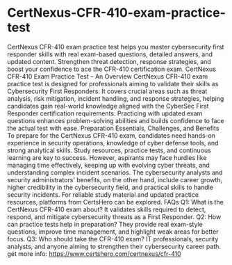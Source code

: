# CertNexus-CFR-410-exam-practice-test
CertNexus CFR-410 exam practice test helps you master cybersecurity first responder skills with real exam-based questions, detailed answers, and updated content. Strengthen threat detection, response strategies, and boost your confidence to ace the CFR-410 certification exam.
CertNexus CFR-410 Exam Practice Test – An Overview
CertNexus CFR-410 exam practice test is designed for professionals aiming to validate their skills as Cybersecurity First Responders. It covers crucial areas such as threat analysis, risk mitigation, incident handling, and response strategies, helping candidates gain real-world knowledge aligned with the CyberSec First Responder certification requirements. Practicing with updated exam questions enhances problem-solving abilities and builds confidence to face the actual test with ease.
Preparation Essentials, Challenges, and Benefits
To prepare for the CertNexus CFR-410 exam, candidates need hands-on experience in security operations, knowledge of cyber defense tools, and strong analytical skills. Study resources, practice tests, and continuous learning are key to success. However, aspirants may face hurdles like managing time effectively, keeping up with evolving cyber threats, and understanding complex incident scenarios. The cybersecurity analysts and security administrators' benefits, on the other hand, include career growth, higher credibility in the cybersecurity field, and practical skills to handle security incidents. For reliable study material and updated practice resources, platforms from CertsHero can be explored.
FAQs
Q1: What is the CertNexus CFR-410 exam about?
 It validates skills required to detect, respond, and mitigate cybersecurity threats as a First Responder.
Q2: How can practice tests help in preparation?
 They provide real exam-style questions, improve time management, and highlight weak areas for better focus.
Q3: Who should take the CFR-410 exam?
 IT professionals, security analysts, and anyone aiming to strengthen their cybersecurity career path.
get more info: https://www.certshero.com/certnexus/cfr-410
